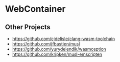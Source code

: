 # WebContainer

## Other Projects

- https://github.com/cjdelisle/clang-wasm-toolchain
- https://github.com/jfbastien/musl
- https://github.com/yurydelendik/wasmception
- https://github.com/kripken/musl-emscripten
